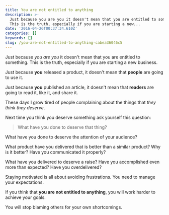 ```yaml
---
title: You are not entitled to anything
description: >-
  Just because you are you it doesn't mean that you are entitled to something.
  This is the truth, especially if you are starting a new...
date: '2016-04-26T00:37:34.610Z'
categories: []
keywords: []
slug: /you-are-not-entitled-to-anything-cabea36046c5
---
```


Just because _you are you_ it doesn't mean that you are entitled to something. This is the truth, especially if you are starting a new business.

Just because **you** released a product, it doesn't mean that **people** are going to use it.

<!--more-->

Just because **you** published an article, it doesn't mean that **readers** are going to read it, like it, and share it.

These days I grow tired of people complaining about the things that _they think they deserve_.

Next time you think you deserve something ask yourself this question:

> What have you done to deserve that thing?

What have you done to deserve the attention of your audience?

What product have you delivered that is better than a similar product? Why is it better? Have you communicated it properly?

What have you delivered to deserve a raise? Have you accomplished even more than expected? Have you overdelivered?

Staying motivated is all about avoiding frustrations. You need to manage your expectations.

If you think that **you are not entitled to anything**, you will work harder to achieve your goals.

You will stop blaming others for your own shortcomings.
